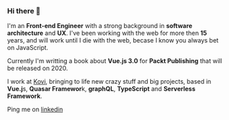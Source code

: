 ### Hi there 👋

<!--
**bloodf/bloodf** is a ✨ _special_ ✨ repository because its `README.md` (this file) appears on your GitHub profile.

Here are some ideas to get you started:

- 🔭 I’m currently working on ...
- 🌱 I’m currently learning ...
- 👯 I’m looking to collaborate on ...
- 🤔 I’m looking for help with ...
- 💬 Ask me about ...
- 📫 How to reach me: ...
- 😄 Pronouns: ...
- ⚡ Fun fact: ...
-->
I'm an **Front-end Engineer** with a strong background in **software architecture** and **UX**. I've been working with the web for more then **15** years, and will work until I die with the web, becase I know you always bet on JavaScript. 

Currently I'm writting a book about **Vue.js 3.0** for **Packt Publishing** that will be released on 2020.

I work at [Kovi](https://www.kovi.com.br/), bringing to life new crazy stuff and big projects, based in **Vue.j**s, **Quasar Framewor**k, **graphQL**, **TypeScript** and **Serverless Framework**. 

Ping me on [linkedin](https://www.linkedin.com/in/heitorramon/)
